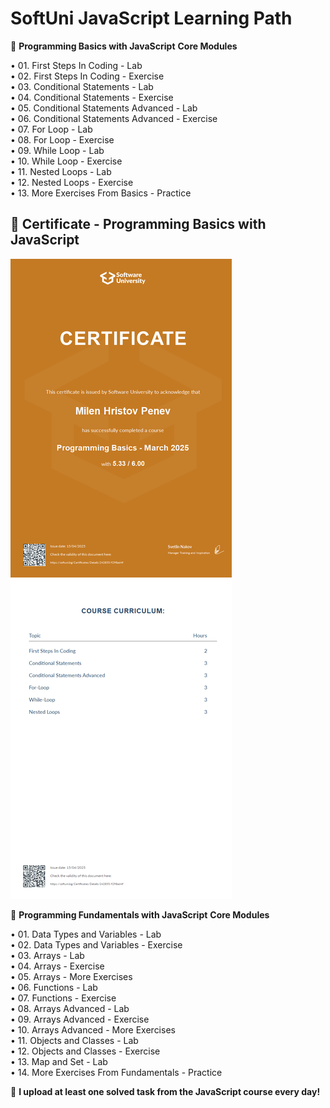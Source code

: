 # SoftUni JavaScript Learning Path
📂 **Programming Basics with JavaScript**
**Core Modules**

• 01. First Steps In Coding - Lab  
• 02. First Steps In Coding - Exercise  
• 03. Conditional Statements - Lab  
• 04. Conditional Statements - Exercise  
• 05. Conditional Statements Advanced - Lab  
• 06. Conditional Statements Advanced - Exercise  
• 07. For Loop - Lab  
• 08. For Loop - Exercise  
• 09. While Loop - Lab  
• 10. While Loop - Exercise  
• 11. Nested Loops - Lab  
• 12. Nested Loops - Exercise  
• 13. More Exercises From Basics - Practice  

## 📜 Certificate - Programming Basics with JavaScript

![My JS Basics Certificate](https://github.com/penevmtv/SoftUni/blob/main/js-certificates/Programming%20Basics%20-%20March%202025%20-%20Certificate.jpeg)

📂 **Programming Fundamentals with JavaScript**
**Core Modules**

• 01. Data Types and Variables - Lab  
• 02. Data Types and Variables - Exercise  
• 03. Arrays - Lab  
• 04. Arrays - Exercise  
• 05. Arrays - More Exercises  
• 06. Functions - Lab  
• 07. Functions - Exercise  
• 08. Arrays Advanced - Lab  
• 09. Arrays Advanced - Exercise  
• 10. Arrays Advanced - More Exercises  
• 11. Objects and Classes - Lab  
• 12. Objects and Classes - Exercise  
• 13. Map and Set - Lab  
• 14. More Exercises From Fundamentals - Practice  

🚀 **I upload at least one solved task from the JavaScript course every day!**
